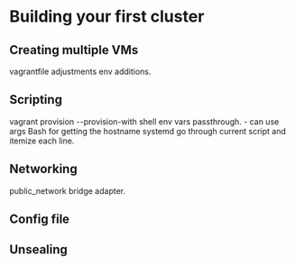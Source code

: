 # Building your first cluster

## Creating multiple VMs
vagrantfile adjustments
env additions.

## Scripting
vagrant provision --provision-with shell
env vars passthrough. - can use args
Bash for getting the hostname
systemd
go through current script and itemize each line.

## Networking
public_network
bridge adapter.

## Config file

## Unsealing

